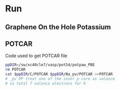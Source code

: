 # Run

## Graphene On the Hole Potassium


## POTCAR

Code used to get POTCAR file

```bash
ppDIR=/sw/xc40cle7/vasp/pot54/potpaw_PBE
rm POTCAR
cat $ppDIR/C/POTCAR $ppDIR/Na_pv/POTCAR >>POTCAR
# _pv PP treat one of the inner p core as valance
# so total 7 valance electrons for K
```